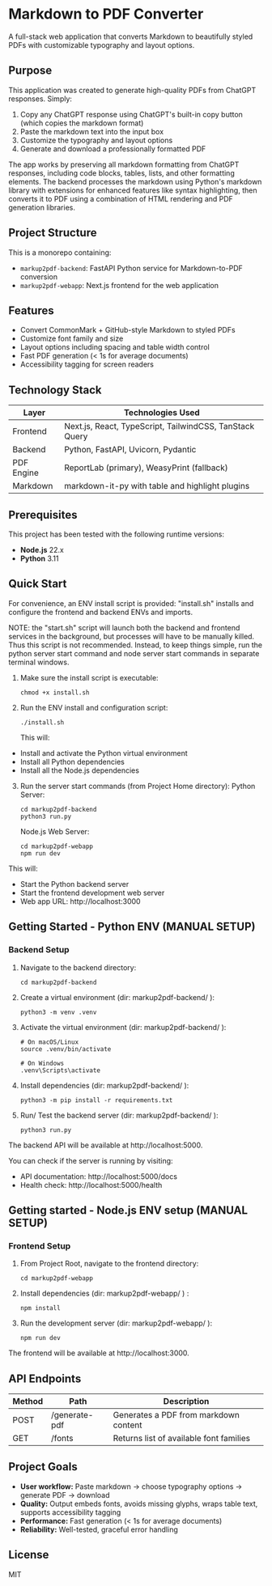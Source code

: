 # Markdown to PDF Converter

A full-stack web application that converts Markdown to beautifully styled PDFs with customizable typography and layout options.

## Purpose

This application was created to generate high-quality PDFs from ChatGPT responses. Simply:

1. Copy any ChatGPT response using ChatGPT's built-in copy button (which copies the markdown format)
2. Paste the markdown text into the input box
3. Customize the typography and layout options
4. Generate and download a professionally formatted PDF

The app works by preserving all markdown formatting from ChatGPT responses, including code blocks, tables, lists, and other formatting elements. The backend processes the markdown using Python's markdown library with extensions for enhanced features like syntax highlighting, then converts it to PDF using a combination of HTML rendering and PDF generation libraries.

## Project Structure

This is a monorepo containing:

- `markup2pdf-backend`: FastAPI Python service for Markdown-to-PDF conversion
- `markup2pdf-webapp`: Next.js frontend for the web application

## Features

- Convert CommonMark + GitHub-style Markdown to styled PDFs
- Customize font family and size
- Layout options including spacing and table width control
- Fast PDF generation (< 1s for average documents)
- Accessibility tagging for screen readers

## Technology Stack

| Layer      | Technologies Used                                       |
| ---------- | ------------------------------------------------------- |
| Frontend   | Next.js, React, TypeScript, TailwindCSS, TanStack Query |
| Backend    | Python, FastAPI, Uvicorn, Pydantic                      |
| PDF Engine | ReportLab (primary), WeasyPrint (fallback)              |
| Markdown   | markdown-it-py with table and highlight plugins         |

## Prerequisites

This project has been tested with the following runtime versions:

- **Node.js** 22.x
- **Python** 3.11

## Quick Start

For convenience, an ENV install script is provided:
"install.sh" installs and configure the frontend and backend ENVs and imports.

NOTE: the "start.sh" script will launch both the backend and frontend services in the background, but processes will have to be manually killed. Thus this script is not recommended. Instead, to keep things simple, run the python server start command and node server start commands in separate terminal windows.

1. Make sure the install script is executable:

   ```
   chmod +x install.sh
   ```

2. Run the ENV install and configuration script:
   ```
   ./install.sh
   ```
   This will:

- Install and activate the Python virtual environment
- Install all Python dependencies
- Install all the Node.js dependencies

3. Run the server start commands (from Project Home directory):
   Python Server:

   ```
   cd markup2pdf-backend
   python3 run.py
   ```

   Node.js Web Server:

   ```
   cd markup2pdf-webapp
   npm run dev
   ```

This will:

- Start the Python backend server
- Start the frontend development web server
- Web app URL: http://localhost:3000

## Getting Started - Python ENV (MANUAL SETUP)

### Backend Setup

1. Navigate to the backend directory:

   ```
   cd markup2pdf-backend
   ```

2. Create a virtual environment (dir: markup2pdf-backend/ ):

   ```
   python3 -m venv .venv
   ```

3. Activate the virtual environment (dir: markup2pdf-backend/ ):

   ```
   # On macOS/Linux
   source .venv/bin/activate

   # On Windows
   .venv\Scripts\activate
   ```

4. Install dependencies (dir: markup2pdf-backend/ ):

   ```
   python3 -m pip install -r requirements.txt
   ```

5. Run/ Test the backend server (dir: markup2pdf-backend/ ):

   ```
   python3 run.py
   ```

The backend API will be available at http://localhost:5000.

You can check if the server is running by visiting:

- API documentation: http://localhost:5000/docs
- Health check: http://localhost:5000/health

## Getting started - Node.js ENV setup (MANUAL SETUP)

### Frontend Setup

1. From Project Root, navigate to the frontend directory:

   ```
   cd markup2pdf-webapp
   ```

2. Install dependencies (dir: markup2pdf-webapp/ ) :

   ```
   npm install
   ```

3. Run the development server (dir: markup2pdf-webapp/ ):
   ```
   npm run dev
   ```

The frontend will be available at http://localhost:3000.

## API Endpoints

| Method | Path          | Description                             |
| ------ | ------------- | --------------------------------------- |
| POST   | /generate-pdf | Generates a PDF from markdown content   |
| GET    | /fonts        | Returns list of available font families |

## Project Goals

- **User workflow:** Paste markdown → choose typography options → generate PDF → download
- **Quality:** Output embeds fonts, avoids missing glyphs, wraps table text, supports accessibility tagging
- **Performance:** Fast generation (< 1s for average documents)
- **Reliability:** Well-tested, graceful error handling

## License

MIT
